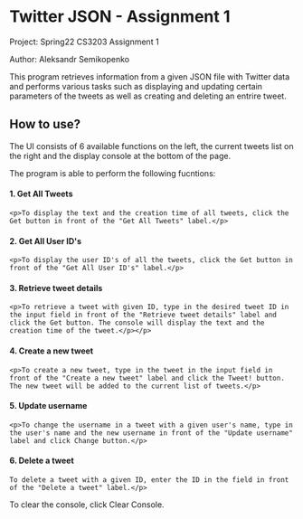 # Twitter JSON - Assignment 1
<p>Project: Spring22 CS3203 Assignment 1</p>
<p>Author: Aleksandr Semikopenko</p>

<p>This program retrieves information from a given JSON file with Twitter data and performs various tasks such as displaying and updating certain parameters of the tweets as well as creating and deleting an entrire tweet.</p>

## How to use?

<p>The UI consists of 6 available functions on the left, the current tweets list on the right and the display console at the bottom of the page.</p>

<p>The program is able to perform the following fucntions:</p>

#### 1. Get All Tweets
    <p>To display the text and the creation time of all tweets, click the Get button in front of the "Get All Tweets" label.</p>
    
#### 2. Get All User ID's
    <p>To display the user ID's of all the tweets, click the Get button in front of the "Get All User ID's" label.</p>
    
#### 3. Retrieve tweet details
    <p>To retrieve a tweet with given ID, type in the desired tweet ID in the input field in front of the "Retrieve tweet details" label and click the Get button. The console will display the text and the creation time of the tweet.</p></p>
    
#### 4. Create a new tweet
    <p>To create a new tweet, type in the tweet in the input field in front of the "Create a new tweet" label and click the Tweet! button. The new tweet will be added to the current list of tweets.</p>
    
#### 5. Update username
    <p>To change the username in a tweet with a given user's name, type in the user's name and the new username in front of the "Update username" label and click Change button.</p>

#### 6. Delete a tweet
    To delete a tweet with a given ID, enter the ID in the field in front of the "Delete a tweet" label.</p>
    
<p>To clear the console, click Clear Console.</p>

